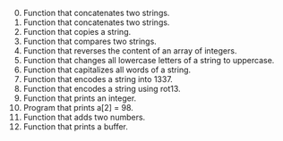 0. Function that concatenates two strings.
1. Function that concatenates two strings.
2. Function that copies a string.
3. Function that compares two strings.
4. Function that reverses the content of an array of integers.
5. Function that changes all lowercase letters of a string to uppercase.
6. Function that capitalizes all words of a string.
7. Function that encodes a string into 1337.
100. Function that encodes a string using rot13.
101. Function that prints an integer.
102. Program that prints a[2] = 98.
103. Function that adds two numbers.
104. Function that prints a buffer.
